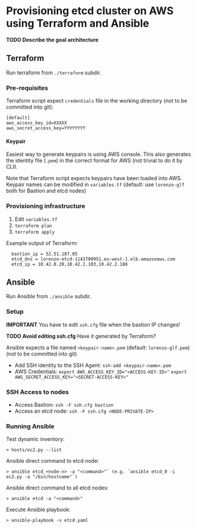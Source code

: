 # Provisioning etcd cluster on AWS using Terraform and Ansible

**TODO Describe the goal architecture**

## Terraform

Run terraform from `./terraform` subdir.

### Pre-requisites

Terraform script expect `credentials` file in the working directory (not to be committed into git):
```
[default]
aws_access_key_id=XXXXX
aws_secret_access_key=YYYYYYYY
```

#### Keypair

Easiest way to generate keypairs is using AWS console. This also generates the identity file (`.pem`) in the correct format for AWS (not trivial to do it by CLI).

Note that Terraform script expects keypairs have been loaded into AWS.
Keypair names can be modified in `variables.tf` (default: use `lorenzo-glf` both for Bastion and etcd nodes)

### Provisioning infrastructure

1. Edit `variables.tf`
2. `terraform plan`
3. `terraform apply`

Example output of Terraform:
```
  bastion_ip = 52.51.187.85
  etcd_dns = lorenzo-etcd-1143709951.eu-west-1.elb.amazonaws.com
  etcd_ip = 10.42.0.20,10.42.1.103,10.42.2.188
```

## Ansible

Run Ansible from `./ansible` subdir.

### Setup

**IMPORTANT**
You have to edit `ssh.cfg` file when the bastion IP changes!

**TODO Avoid editing ssh.cfg** Have it generated by Terraform?

Ansible expects a file named `<keypair-name>.pem` (default: `lorenzo-glf.pem`)(not to be committed into git)

* Add SSH identity to the SSH Agent: `ssh-add <keypair-name>.pem`
* AWS Credentials: `export AWS_ACCESS_KEY_ID="<ACCESS-KEY-ID>"` `export AWS_SECRET_ACCESS_KEY="<SECRET-ACCESS-KEY>"`

### SSH Access to nodes

* Access Bastion: `ssh -F ssh.cfg bastion`
* Access an etcd node: `ssh -F ssh.cfg <NODE-PRIVATE-IP>`

### Running Ansible

Test dynamic inventory:
```
> hosts/ec2.py --list
```

Ansible direct command to etcd node:
```
> ansible etcd_<node-n> -a "<command>"` (e.g. `ansible etcd_0 -i ec2.py -a "/bin/hostname"`)
```

Ansible direct command to all etcd nodes:
```
> ansible etcd -a "<command>"
```

Execute Ansible playbook:
```
> ansible-playbook -v etcd.yaml
```
